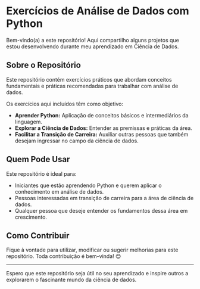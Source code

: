 # Exercícios de Análise de Dados com Python

Bem-vindo(a) a este repositório! Aqui compartilho alguns projetos que estou desenvolvendo durante meu aprendizado em Ciência de Dados.

## Sobre o Repositório

Este repositório contém exercícios práticos que abordam conceitos fundamentais e práticas recomendadas para trabalhar com análise de dados. 

Os exercícios aqui incluídos têm como objetivo:

- **Aprender Python:** Aplicação de conceitos básicos e intermediários da linguagem.
- **Explorar a Ciência de Dados:** Entender as premissas e práticas da área.
- **Facilitar a Transição de Carreira:** Auxiliar outras pessoas que também desejam ingressar no campo da ciência de dados.

## Quem Pode Usar

Este repositório é ideal para:

- Iniciantes que estão aprendendo Python e querem aplicar o conhecimento em análise de dados.
- Pessoas interessadas em transição de carreira para a área de ciência de dados.
- Qualquer pessoa que deseje entender os fundamentos dessa área em crescimento.

## Como Contribuir

Fique à vontade para utilizar, modificar ou sugerir melhorias para este repositório. Toda contribuição é bem-vinda! 😊

---

Espero que este repositório seja útil no seu aprendizado e inspire outros a explorarem o fascinante mundo da ciência de dados.


